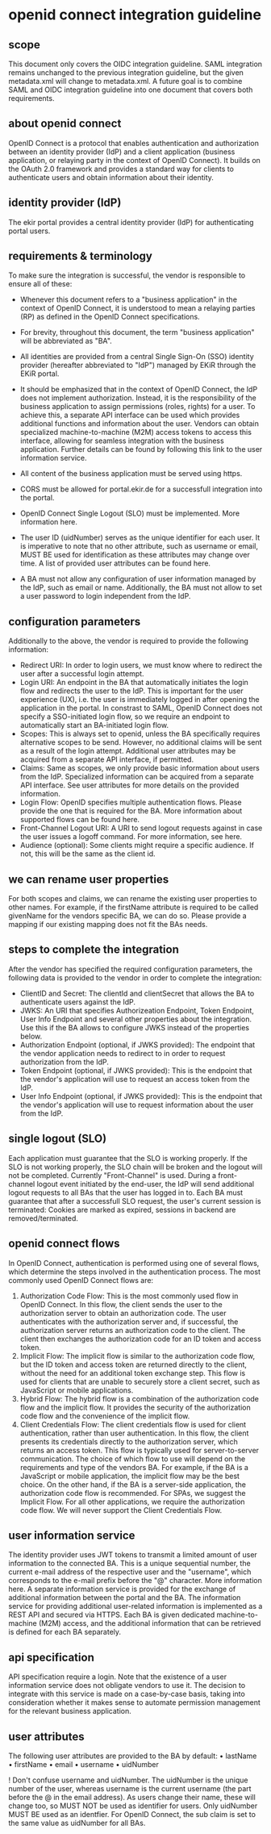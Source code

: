 # openid connect integration guideline 

## scope
This document only covers the OIDC integration guideline. SAML integration remains unchanged to the previous integration guideline, but the given metadata.xml will change to metadata.xml. A future goal is to combine SAML and OIDC integration guideline into one document that covers both requirements.

## about openid connect 
OpenID Connect is a protocol that enables authentication and authorization between an identity provider (IdP) and a client application (business application, or relaying party in the context of OpenID Connect). It builds on the OAuth 2.0 framework and provides a standard way for clients to authenticate users and obtain information about their identity.

## identity provider (IdP)
The ekir portal provides a central identity provider (IdP) for authenticating portal users.

## requirements & terminology
To make sure the integration is successful, the vendor is responsible to ensure all of these:

-	Whenever this document refers to a "business application" in the context of OpenID Connect, it is understood to mean a relaying parties (RP) as defined in the OpenID Connect specifications.

-	For brevity, throughout this document, the term "business application" will be abbreviated as "BA".
-	All identities are provided from a central Single Sign-On (SSO) identity provider (hereafter abbreviated to "IdP") managed by EKiR through the EKiR portal.

-	It should be emphasized that in the context of OpenID Connect, the IdP does not implement authorization. Instead, it is the responsibility of the business application to assign permissions (roles, rights) for a user. To achieve this, a separate API interface can be used which provides additional functions and information about the user. Vendors can obtain specialized machine-to-machine (M2M) access tokens to access this interface, allowing for seamless integration with the business application. Further details can be found by following this link to the user information service.

-	All content of the business application must be served using https.
-	CORS must be allowed for portal.ekir.de for a successfull integration into the portal.
-	OpenID Connect Single Logout (SLO) must be implemented. More information here.
-	The user ID (uidNumber) serves as the unique identifier for each user. It is imperative to note that no other attribute, such as username or email, MUST BE used for identification as these attributes may change over time. A list of provided user attributes can be found here.
-	A BA must not allow any configuration of user information managed by the IdP, such as email or name. Additionally, the BA must not allow to set a user password to login independent from the IdP.

## configuration parameters
Additionally to the above, the vendor is required to provide the following information:
-	Redirect URI: In order to login users, we must know where to redirect the user after a successful login attempt.
-	Login URI: An endpoint in the BA that automatically initiates the login flow and redirects the user to the IdP. This is important for the user experience (UX), i.e. the user is immediately logged in after opening the application in the portal. In constrast to SAML, OpenID Connect does not specify a SSO-initiated login flow, so we require an endpoint to automatically start an BA-initiated login flow.
-	Scopes: This is always set to openid, unless the BA specifically requires alternative scopes to be send. However, no additional claims will be sent as a result of the login attempt. Additional user attributes may be acquired from a separate API interface, if permitted.
-	Claims: Same as scopes, we only provide basic information about users from the IdP. Specialized information can be acquired from a separate API interface. See user attributes for more details on the provided information.
-	Login Flow: OpenID specifies multiple authentication flows. Please provide the one that is required for the BA. More information about supported flows can be found here.
-	Front-Channel Logout URI: A URI to send logout requests against in case the user issues a logoff command. For more information, see here.
-	Audience (optional): Some clients might require a specific audience. If not, this will be the same as the client id.

## we can rename user properties
For both scopes and claims, we can rename the existing user properties to other names. For example, if the firstName attribute is required to be called givenName for the vendors specific BA, we can do so. Please provide a mapping if our existing mapping does not fit the BAs needs.

## steps to complete the integration
After the vendor has specified the required configuration parameters, the following data is provided to the vendor in order to complete the integration:
- ClientID and Secret: The clientId and clientSecret that allows the BA to authenticate users against the IdP.
- JWKS: An URI that specifies Authorizeation Endpoint, Token Endpoint, User Info Endpoint and several other properties about the integration. Use this if the BA allows to configure JWKS instead of the properties below.
- Authorization Endpoint (optional, if JWKS provided): The endpoint that the vendor application needs to redirect to in order to request authorization from the IdP.
- Token Endpoint (optional, if JWKS provided): This is the endpoint that the vendor's application will use to request an access token from the IdP.
- User Info Endpoint (optional, if JWKS provided): This is the endpoint that the vendor's application will use to request information about the user from the IdP.

## single logout (SLO)
Each application must guarantee that the SLO is working properly. If the SLO is not working properly, the SLO chain will be broken and the logout will not be completed. Currently "Front-Channel" is used. During a front-channel logout event initiated by the end-user, the IdP will send additional logout requests to all BAs that the user has logged in to. Each BA must guarantee that after a successfull SLO request, the user's current session is terminated: Cookies are marked as expired, sessions in backend are removed/terminated.

## openid connect flows
In OpenID Connect, authentication is performed using one of several flows, which determine the steps involved in the authentication process. The most commonly used OpenID Connect flows are:
1. Authorization Code Flow: This is the most commonly used flow in OpenID Connect. In this flow, the client sends the user to the authorization server to obtain an authorization code. The user authenticates with the authorization server and, if successful, the authorization server returns an authorization code to the client. The client then exchanges the authorization code for an ID token and access token.
2. Implicit Flow: The implicit flow is similar to the authorization code flow, but the ID token and access token are returned directly to the client, without the need for an additional token exchange step. This flow is used for clients that are unable to securely store a client secret, such as JavaScript or mobile applications.
3. Hybrid Flow: The hybrid flow is a combination of the authorization code flow and the implicit flow. It provides the security of the authorization code flow and the convenience of the implicit flow.
4. Client Credentials Flow: The client credentials flow is used for client authentication, rather than user authentication. In this flow, the client presents its credentials directly to the authorization server, which returns an access token. This flow is typically used for server-to-server communication.
The choice of which flow to use will depend on the requirements and type of the vendors BA. For example, if the BA is a JavaScript or mobile application, the implicit flow may be the best choice. On the other hand, if the BA is a server-side application, the authorization code flow is recommended.
For SPAs, we suggest the Implicit Flow. For all other applications, we require the authorization code flow.
We will never support the Client Credentials Flow.

## user information service
The identity provider uses JWT tokens to transmit a limited amount of user information to the connected BA. This is a unique sequential number, the current e-mail address of the respective user and the "username", which corresponds to the e-mail prefix before the "@" character. More information here.
A separate information service is provided for the exchange of additional information between the portal and the BA. The information service for providing additional user-related information is implemented as a REST API and secured via HTTPS. Each BA is given dedicated machine-to-machine (M2M) access, and the additional information that can be retrieved is defined for each BA separately.

## api specification 
API specification require a login.
Note that the existence of a user information service does not obligate vendors to use it. The decision to integrate with this service is made on a case-by-case basis, taking into consideration whether it makes sense to automate permission management for the relevant business application.

## user attributes
The following user attributes are provided to the BA by default:
•	lastName
•	firstName
•	email
•	username
•	uidNumber

! Don't confuse username and uidNumber. The uidNumber is the unique number of the user, whereas username is the current username (the part before the @ in the email address). As users change their name, these will change too, so MUST NOT be used as identifier for users. Only uidNumber MUST BE used as an identfier.
For OpenID Connect, the sub claim is set to the same value as uidNumber for all BAs.
